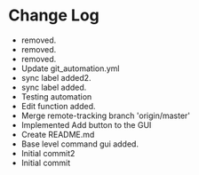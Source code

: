 # Change Log

* removed.
* removed.
* removed.
* Update git_automation.yml
* sync label added2.
* sync label added.
* Testing automation
* Edit function added.
* Merge remote-tracking branch 'origin/master'
* Implemented Add button to the GUI
* Create README.md
* Base level command gui added.
* Initial commit2
* Initial commit